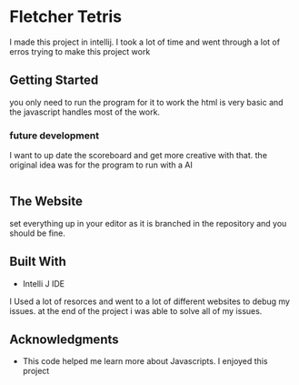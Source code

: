 # Fletcher Tetris

I made this project in intellij. I took a lot of time and went through a lot of erros trying to make this project work

## Getting Started
you only need to run the program for it to work
the html is very basic and the javascript handles most of the work.

### future development
I want to up date the scoreboard and get more creative with that.
the original idea was for the program to run with a AI


```
```

## The Website
set everything up in your editor as it is branched in the repository and you should be fine.

## Built With

* Intelli J IDE

I Used a lot of resorces and went to a lot of different websites to debug my issues. 
at the end of the project i was able to solve all of my issues. 


## Acknowledgments
* This code helped me learn more about Javascripts. I enjoyed this project

